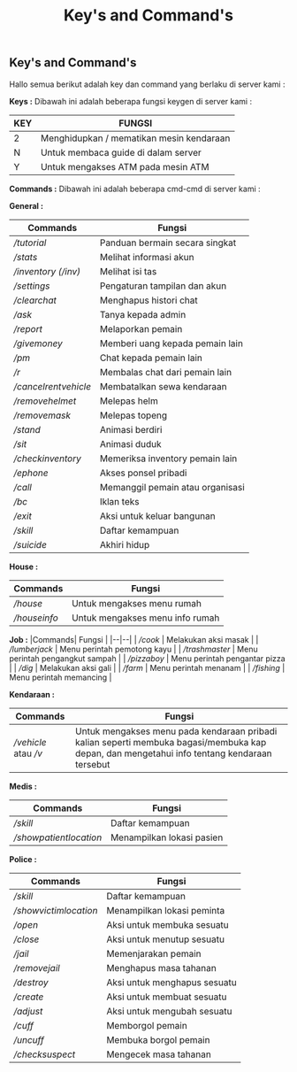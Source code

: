 ﻿---
id: key-and-command
title: Key's and Command's
custom_edit_url: https://github.com/play-verse/docs/edit/master/key-and-command.md
description: Special Key dan Command pada server SA:MP Playverse Virtual Roleplay Indonesia
keywords:
  - samp
  - samp indo
  - samp roleplay
  - gta
  - san andreas multiplayer
image: https://i.ibb.co/3z5Qxrw/Untitled.png
---

## Key's and Command's

Hallo semua berikut adalah key dan command yang berlaku di server kami :

**Keys :**
Dibawah ini adalah beberapa fungsi keygen di server kami :

| KEY | FUNGSI  |
| -- | -- |
| 2 | Menghidupkan / mematikan mesin kendaraan |
| N | Untuk membaca guide di dalam server |
| Y | Untuk mengakses ATM pada mesin ATM |

**Commands :**
Dibawah ini adalah beberapa cmd-cmd di server kami :

**General :**

| Commands | Fungsi |
|--|--|
| */tutorial* | Panduan bermain secara singkat |
| */stats* | Melihat informasi akun |
| */inventory (/inv)* | Melihat isi tas |
| */settings* | Pengaturan tampilan dan akun |
| */clearchat* | Menghapus histori chat |
| */ask* | Tanya kepada admin |
| */report* | Melaporkan pemain |
| */givemoney* | Memberi uang kepada pemain lain |
| */pm* | Chat kepada pemain lain |
| */r* | Membalas chat dari pemain lain |
| */cancelrentvehicle* | Membatalkan sewa kendaraan |
| */removehelmet* | Melepas helm |
| */removemask* | Melepas topeng |
| */stand* | Animasi berdiri |
| */sit* | Animasi duduk |
| */checkinventory* | Memeriksa inventory pemain lain |
| */ephone* | Akses ponsel pribadi |
| */call* | Memanggil pemain atau organisasi |
| */bc* | Iklan teks |
| */exit* | Aksi untuk keluar bangunan |
| */skill* | Daftar kemampuan |
| */suicide* | Akhiri hidup |


**House :**

|Commands| Fungsi |
|--|--|
| */house* | Untuk mengakses menu rumah |
| */houseinfo* | Untuk mengakses menu info rumah|

**Job :**
|Commands| Fungsi |
|--|--|
| */cook* | Melakukan aksi masak |
| */lumberjack* | Menu perintah pemotong kayu |
| */trashmaster* | Menu perintah pengangkut sampah |
| */pizzaboy* | Menu perintah pengantar pizza |
| */dig* | Melakukan aksi gali |
| */farm* | Menu perintah menanam |
| */fishing* | Menu perintah memancing |

 **Kendaraan :**
 
|Commands| Fungsi |
|--|--|
| */vehicle* atau */v* | Untuk mengakses menu pada kendaraan pribadi kalian seperti membuka bagasi/membuka kap depan, dan mengetahui info tentang kendaraan tersebut |
 
**Medis :**

|Commands| Fungsi |
|--|--|
| */skill* | Daftar kemampuan |
| */showpatientlocation* | Menampilkan lokasi pasien |

**Police :**

| Commands | Fungsi |
|--|--|
| */skill* | Daftar kemampuan |
| */showvictimlocation* | Menampilkan lokasi peminta |
| */open* | Aksi untuk membuka sesuatu |
| */close* | Aksi untuk menutup sesuatu |
| */jail* | Memenjarakan pemain |
| */removejail* | Menghapus masa tahanan |
| */destroy* | Aksi untuk menghapus sesuatu |
| */create* | Aksi untuk membuat sesuatu |
| */adjust* | Aksi untuk mengubah sesuatu |
| */cuff* | Memborgol pemain |
| */uncuff* | Membuka borgol pemain |
| */checksuspect* | Mengecek masa tahanan |
